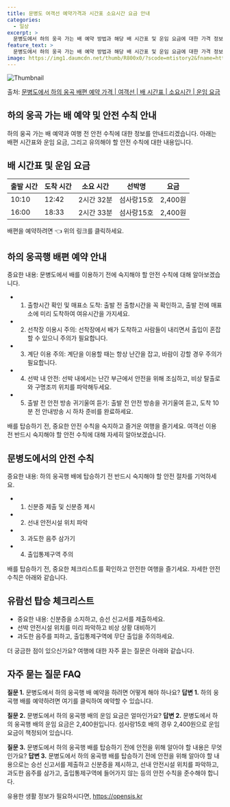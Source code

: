 ```yaml
---
title: 문병도 여객선 예약가격과 시간표 소요시간 요금 안내
categories:
  - 일상
excerpt: >
  문병도에서 하의 웅곡 가는 배 예약 방법과 해당 배 시간표 및 운임 요금에 대한 가격 정보를 안내 드리겠습니다. 안전하고 재밋는 하의 웅곡행 여행을 위해 아래 정보 참고하시기 바랍니다. 하의 웅곡행 배편 예약하기 👈 클릭문병도에서 하의 웅곡행 배 시간표출발 시간도착 시간소요 시간선박명요금10:1012:422시간 32분섬사랑15호2,400원16:0018:332시간 33분섬사랑15호2,400원하의 웅곡행 배편 예약하기 👈 클릭문병도에서 하의 웅곡행 여객선 탑승 시 이용수칙문병도에서 하의 웅곡행 배를 이용하기 전에 반드시 숙지해야 할 안전 수칙을 알아보겠습니다. 중요한 내용 1) 문병도에서 하의 웅곡행 배 출항시간을 확인하고, 출항 전에 매표소에 미리 도착하여 여유시간을 가지세요. 2) 선착장에서 배가 도착하..
feature_text: >
  문병도에서 하의 웅곡 가는 배 예약 방법과 해당 배 시간표 및 운임 요금에 대한 가격 정보를 안내 드리겠습니다. 안전하고 재밋는 하의 웅곡행 여행을 위해 아래 정보 참고하시기 바랍니다. 하의 웅곡행 배편 예약하기 👈 클릭문병도에서 하의 웅곡행 배 시간표출발 시간도착 시간소요 시간선박명요금10:1012:422시간 32분섬사랑15호2,400원16:0018:332시간 33분섬사랑15호2,400원하의 웅곡행 배편 예약하기 👈 클릭문병도에서 하의 웅곡행 여객선 탑승 시 이용수칙문병도에서 하의 웅곡행 배를 이용하기 전에 반드시 숙지해야 할 안전 수칙을 알아보겠습니다. 중요한 내용 1) 문병도에서 하의 웅곡행 배 출항시간을 확인하고, 출항 전에 매표소에 미리 도착하여 여유시간을 가지세요. 2) 선착장에서 배가 도착하..
image: https://img1.daumcdn.net/thumb/R800x0/?scode=mtistory2&fname=https%3A%2F%2Fblog.kakaocdn.net%2Fdn%2FBSsR0%2FbtsHDAqT6PG%2FE0JcvdlwQ5PP9bFpd5HIDk%2Fimg.webp
---
```


![Thumbnail](https://img1.daumcdn.net/thumb/R800x0/?scode=mtistory2&fname=https%3A%2F%2Fblog.kakaocdn.net%2Fdn%2FBSsR0%2FbtsHDAqT6PG%2FE0JcvdlwQ5PP9bFpd5HIDk%2Fimg.webp)

<p>출처: <a href="https://opensis.kr/entry/%EB%AC%B8%EB%B3%91%EB%8F%84%EC%97%90%EC%84%9C-%ED%95%98%EC%9D%98-%EC%9B%85%EA%B3%A1-%EB%B0%B0%ED%8E%B8-%EC%98%88%EC%95%BD-%EA%B0%80%EA%B2%A9-%EC%97%AC%EA%B0%9D%EC%84%A0-%EB%B0%B0-%EC%8B%9C%EA%B0%84%ED%91%9C-%EC%86%8C%EC%9A%94%EC%8B%9C%EA%B0%84-%EC%9A%B4%EC%9E%84-%EC%9A%94%EA%B8%88" rel="dofollow">문병도에서 하의 웅곡 배편 예약 가격 | 여객선 | 배 시간표 | 소요시간 | 운임 요금</a> </p>

## 하의 웅곡 가는 배 예약 및 안전 수칙 안내

하의 웅곡 가는 배 예약과 여행 전 안전 수칙에 대한 정보를 안내드리겠습니다. 아래는 배편 시간표와 운임 요금, 그리고 유의해야 할 안전
수칙에 대한 내용입니다.

## 배 시간표 및 운임 요금

**출발 시간** | **도착 시간** | **소요 시간** | **선박명** | **요금**  
---|---|---|---|---  
10:10 | 12:42 | 2시간 32분 | 섬사랑15호 | 2,400원  
16:00 | 18:33 | 2시간 33분 | 섬사랑15호 | 2,400원  
  
배편을 예약하려면 👈 위의 링크를 클릭하세요.

## 하의 웅곡행 배편 예약 안내

중요한 내용: 문병도에서 배를 이용하기 전에 숙지해야 할 안전 수칙에 대해 알아보겠습니다.

  * 1) 출항시간 확인 및 매표소 도착: 출발 전 출항시간을 꼭 확인하고, 출발 전에 매표소에 미리 도착하여 여유시간을 가지세요.
  * 2) 선착장 이용시 주의: 선착장에서 배가 도착하고 사람들이 내리면서 출입이 혼잡할 수 있으니 주의가 필요합니다.
  * 3) 계단 이용 주의: 계단을 이용할 때는 항상 난간을 잡고, 바람이 강할 경우 주의가 필요합니다.
  * 4) 선박 내 안전: 선박 내에서는 난간 부근에서 안전을 위해 조심하고, 비상 탈출로와 구명조끼 위치를 파악해두세요.
  * 5) 출발 전 안전 방송 귀기울여 듣기: 출발 전 안전 방송을 귀기울여 듣고, 도착 10분 전 안내방송 시 하차 준비를 완료하세요.

배를 탑승하기 전, 중요한 안전 수칙을 숙지하고 즐거운 여행을 즐기세요. 여객선 이용 전 반드시 숙지해야 할 안전 수칙에 대해 자세히
알아보겠습니다.

## 문병도에서의 안전 수칙

중요한 내용: 하의 웅곡행 배에 탑승하기 전 반드시 숙지해야 할 안전 절차를 기억하세요.

  * 1) 신분증 제출 및 신분증 제시
  * 2) 선내 안전시설 위치 파악
  * 3) 과도한 음주 삼가기
  * 4) 출입통제구역 주의

배를 탑승하기 전, 중요한 체크리스트를 확인하고 안전한 여행을 즐기세요. 자세한 안전 수칙은 아래와 같습니다.

## 유람선 탑승 체크리스트

  * 중요한 내용: 신분증을 소지하고, 승선 신고서를 제출하세요.
  * 선박 안전시설 위치를 미리 파악하고 비상 상황 대비하기
  * 과도한 음주를 피하고, 출입통제구역에 무단 출입을 주의하세요.

더 궁금한 점이 있으신가요? 여행에 대한 자주 묻는 질문은 아래와 같습니다.

## 자주 묻는 질문 FAQ

**질문 1.** 문병도에서 하의 웅곡행 배 예약을 하려면 어떻게 해야 하나요? **답변 1.** 하의 웅곡행 배를 예약하려면 여기를
클릭하여 예약할 수 있습니다.

**질문 2.** 문병도에서 하의 웅곡행 배의 운임 요금은 얼마인가요? **답변 2.** 문병도에서 하의 웅곡행 배의 운임 요금은
2,400원입니다. 섬사랑15호 배의 경우 2,400원으로 운임 요금이 책정되어 있습니다.

**질문 3.** 문병도에서 하의 웅곡행 배를 탑승하기 전에 안전을 위해 알아야 할 내용은 무엇인가요? **답변 3.** 문병도에서 하의
웅곡행 배를 탑승하기 전에 안전을 위해 알아야 할 내용으로는 승선 신고서를 제출하고 신분증을 제시하고, 선내 안전시설 위치를 파악하고,
과도한 음주를 삼가고, 출입통제구역에 들어가지 않는 등의 안전 수칙을 준수해야 합니다.

 

유용한 생활 정보가 필요하시다면, <a href="https://opensis.kr" rel="dofollow">https://opensis.kr</a>



